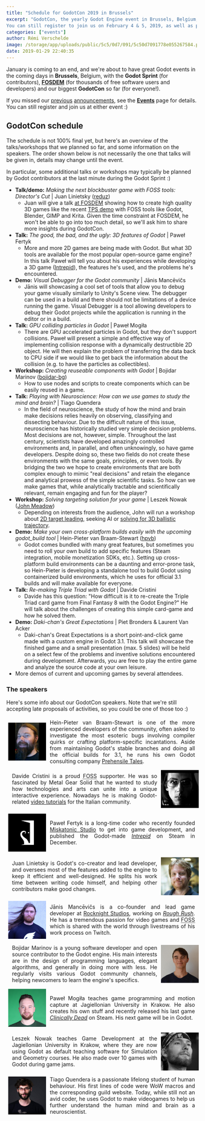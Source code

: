 ```yaml
---
title: "Schedule for GodotCon 2019 in Brussels"
excerpt: "GodotCon, the yearly Godot Engine event in Brussels, Belgium, is right around the corner! Here's the current schedule of talks and workshops for the event, with a short presentation of the speakers.
You can still register to join us on February 4 & 5, 2019, as well as propose a talk or workshop."
categories: ["events"]
author: Rémi Verschelde
image: /storage/app/uploads/public/5c5/0d7/091/5c50d7091778e055267584.png
date: 2019-01-29 22:40:35
---
```


January is coming to an end, and we're about to have great Godot events in the coming days in **Brussels**, Belgium, with the **Godot Sprint** (for contributors), [**FOSDEM**](http://fosdem.org) (for thousands of free software users and developers) and our biggest **GodotCon** so far (for everyone!).

If you missed our [previous](/article/meet-community-fosdem-and-godotcon-2019) [announcements](/article/call-participation-godotcon-2019), see the [**Events**](/events) page for details. You can still register and join us at either event :)

## GodotCon schedule

The schedule is not 100% final yet, but here's an overview of the talks/workshops that we planned so far, and some information on the speakers. The order shown below is not necessarily the one that talks will be given in, details may change until the event.

In particular, some additional talks or workshops may typically be planned by Godot contributors at the last minute during the Godot Sprint :)

- **Talk/demo:** *Making the next blockbuster game with FOSS tools: Director's Cut* | Juan Linietsky ([reduz](https://github.com/reduz))
  * Juan will give a talk [at FOSDEM](https://fosdem.org/2019/schedule/event/blockbuster_game/) showing how to create high quality 3D games like the recent [TPS demo](https://github.com/godotengine/tps-demo) with FOSS tools like Godot, Blender, GIMP and Krita. Given the time constraint at FOSDEM, he won't be able to go into too much detail, so we'll ask him to share more insights during GodotCon.
- **Talk:** *The good, the bad, and the ugly: 3D features of Godot* | Paweł Fertyk
  * More and more 2D games are being made with Godot. But what 3D tools are available for the most popular open-source game engine? In this talk Paweł will tell you about his experiences while developing a 3D game ([Intrepid](https://store.steampowered.com/app/992860/Intrepid/)), the features he's used, and the problems he's encountered.
- **Demo:** *Visual Debugger for the Godot community* | Jānis Mancēvičs
  * Jānis will showcasing a cool set of tools that allow you to debug your game visually similarly to Unity's Scene view. The debugger can be used in a build and there should not be limitations of a device running the game. Visual Debugger is a tool allowing developers to debug their Godot projects while the application is running in the editor or in a build.
- **Talk:** *GPU colliding particles in Godot* | Paweł Mogiła
  * There are GPU accelerated particles in Godot, but they don't support collisions. Paweł will present a simple and effective way of implementing collision response with a dynamically destructible 2D object.
  He will then explain the problem of transferring the data back to CPU side if we would like to get back the information about the collision (e.g. to have the particles as collectibles).
- **Workshop:** *Creating reuseable components with Godot* | Bojidar Marinov ([bojidar-bg](https://github.com/bojidar-bg))
  * How to use nodes and scripts to create components which can be easily reused in a game.
- **Talk:** *Playing with Neuroscience: How can we use games to study the mind and brain?* | Tiago Quendera
  * In the field of neuroscience, the study of how the mind and brain make decisions relies heavily on observing, classifying and dissecting behaviour. Due to the difficult nature of this issue, neuroscience has historically studied very simple decision problems. Most decisions are not, however, simple. Throughout the last century, scientists have developed amazingly controlled environments and, in parallel, and often unknowingly, so have game developers. Despite doing so, these two fields do not create these environments with the same goals, principles, or even tools. By bridging the two we hope to create environments that are both complex enough to mimic "real decisions" and retain the elegance and analytical prowess of the simple scientific tasks. So how can we make games that, while analytically tractable and scientifically relevant, remain engaging and fun for the player?
- **Workshop:** *Solving targeting solution for your game* | Leszek Nowak ([John Meadow](https://github.com/JohnMeadow1))
  * Depending on interests from the audience, John will run a workshop about [2D target leading](https://github.com/JohnMeadow1/GodotGeometryElements/blob/master/assets/examples_animations/targeting.gif), seeking AI or [solving for 3D ballistic trajectory](https://blog.forrestthewoods.com/solving-ballistic-trajectories-b0165523348c).
- **Demo:** *Make your own cross-platform builds easily with the upcoming godot_build tool* | Hein-Pieter van Braam-Stewart ([hpvb](https://github.com/hpvb))
  * Godot comes bundled with many great features, but sometimes you need to roll your own build to add specific features (Steam integration, mobile monetization SDKs, etc.). Setting up cross-platform build environments can be a daunting and error-prone task, so Hein-Pieter is developing a standalone tool to build Godot using containerized build environments, which he uses for official 3.1 builds and will make available for everyone.
- **Talk:** *Re-making Triple Triad with Godot* | Davide Cristini
  * Davide has this question: "How difficult is it to re-create the Triple Triad card game from Final Fantasy 8 with the Godot Engine?" He will talk about the challenges of creating this simple card-game and how he solved them.
- **Demo:** *Daki-chan's Great Expectations* | Piet Bronders & Laurent Van Acker
  * Daki-chan's Great Expectations is a short point-and-click game made with a custom engine in Godot 3.1. This talk will showcase the finished game and a small presentation (max. 5 slides) will be held on a select few of the problems and inventive solutions encountered during development.
  Afterwards, you are free to play the entire game and analyze the source code at your own leisure.
- More demos of current and upcoming games by several attendees.

### The speakers

Here's some info about our GodotCon speakers. Note that we're still accepting late proposals of activities, so you could be one of those too :)


<div class="speaker">
<div class="speaker-img">
    <img alt="Hein-Pieter van Braam-Stewart" src="/storage/app/uploads/public/5c5/0d7/96a/5c50d796a4c37792972855.jpg" />
</div>
<div class="speaker-text">
    Hein-Pieter van Braam-Stewart is one of the more experienced developers of the community, often asked to investigate the most esoteric bugs involving compiler quirks or crafting platform-specific incantations.
    Aside from maintaining Godot's stable branches and doing all the official builds for 3.1, he runs his own Godot consulting company <a href="https://www.prehensile-tales.com/">Prehensile Tales</a>.
</div>
</div>


<div class="speaker">
<div class="speaker-text">
    Davide Cristini is a proud <abbr title="Free and Open Source Software">FOSS</abbr> supporter. He was so fascinated by Metal Gear Solid that he wanted to study how technologies and arts can unite into a unique interactive experience.
    Nowadays he is making Godot-related <a href="https://www.youtube.com/channel/UCFVgUrvckqp0i_pbCj3wjfA">video tutorials</a> for the Italian community.
</div>
<div class="speaker-img">
    <img alt="Davide Cristini" src="/storage/app/uploads/public/5c5/0d8/0b9/5c50d80b92317907730383.jpg" />
</div>
</div>


<div class="speaker">
<div class="speaker-img">
    <img alt="Paweł Fertyk" src="/storage/app/uploads/public/5c5/0d2/d35/5c50d2d352a64731237478.png" />
</div>
<div class="speaker-text">
    Paweł Fertyk is a long-time coder who recently founded <a href="https://miskatonicstudio.com">Miskatonic Studio</a> to get into game development, and published the Godot-made <a href="https://store.steampowered.com/app/992860/Intrepid"><em>Intrepid</em></a> on Steam in December.
</div>
</div>


<div class="speaker">
<div class="speaker-text">
    Juan Linietsky is Godot's co-creator and lead developer, and oversees most of the features added to the engine to keep it efficient and well-designed. He splits his work time between writing code himself, and helping other contributors make good changes.
</div>
<div class="speaker-img">
    <img alt="Juan Linietsky" src="/storage/app/uploads/public/5bb/a3e/e7c/5bba3ee7c6344594625565.jpg" />
</div>
</div>


<div class="speaker">
<div class="speaker-img">
    <img alt="Jānis Mancēvičs" src="/storage/app/uploads/public/5c5/0d8/676/5c50d86765174378189820.jpg" />
</div>
<div class="speaker-text">
    Jānis Mancēvičs is a co-founder and lead game developer at <a href="https://www.rocknightstudios.com">Rocknight Studios</a>, working on <a href="https://gamejolt.com/games/rough-rush/277086"><em>Rough Rush</em></a>. He has a tremendous passion for video games and <abbr title="Free and Open Source Software">FOSS</abbr> which is shared with the world through livestreams of his work process on Twitch.
</div>
</div>


<div class="speaker">
<div class="speaker-text">
    Bojidar Marinov is a young software developer and open source contributor to the Godot engine. His main interests are in the design of programming languages, elegant algorithms, and generally in doing more with less. He regularly visits various Godot community channels, helping newcomers to learn the engine's specifics.
</div>
<div class="speaker-img">
    <img alt="Bojidar Marinov" src="/storage/app/uploads/public/5c5/0d2/2d5/5c50d22d504a3472572317.jpg" />
</div>
</div>


<div class="speaker">
<div class="speaker-img">
    <img alt="Paweł Mogiła" src="/storage/app/uploads/public/5c5/0ce/14d/5c50ce14d5cf5616852281.jpg" />
</div>
<div class="speaker-text">
    Paweł Mogiła teaches game programming and motion capture at Jagiellonian University in Krakow. He also creates his own stuff and recently released his last game <a href="https://store.steampowered.com/app/927840/Clinically_Dead"><em>Clinically Dead</em></a> on Steam. His next game will be in Godot.
</div>
</div>


<div class="speaker">
<div class="speaker-text">
    Leszek Nowak teaches Game Development at the Jagiellonian University in Krakow, where they are now using Godot as default teaching software for Simulation and Geometry courses. He also made over 10 games with Godot during game jams.
</div>
<div class="speaker-img">
    <img alt="Leszek Nowak" src="/storage/app/uploads/public/5bb/a17/027/5bba170273575707075447.jpg" />
</div>
</div>


<div class="speaker">
<div class="speaker-img">
    <img alt="Tiago Quendera" src="/storage/app/uploads/public/5c5/0d0/191/5c50d0191767d908679037.jpg" />
</div>
<div class="speaker-text">
    Tiago Quendera is a passionate lifelong student of human behaviour. His first lines of code were WoW macros and the corresponding guild website.
    Today, while still not an avid coder, he uses Godot to make videogames to help us further understand the human mind and brain as a neuroscientist.
</div>
</div>


<style>
div.speaker {
    display: table;
    padding: 5px;
    width: 100%;
    margin: 5px 0; /* you can change/remove margin */
}
div.speaker-text {
    vertical-align: middle;
    display: table-cell;
    text-align: justify;
    padding-left: 10px;
    padding-right: 10px;
}
div.speaker .speaker-img{
    vertical-align: middle;
    display: table-cell;
    width: 100px; /* you can change width */
}
div.speaker-img img{
    width: 100%;
    height: 100px; /* you can change height */
    vertical-align: middle;
}
</style>

